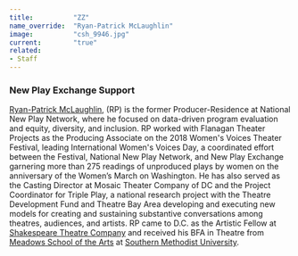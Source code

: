 ```yaml
---
title:          "ZZ"
name_override:  "Ryan-Patrick McLaughlin"
image:          "csh_9946.jpg"
current:        "true"
related:
- Staff
---
```


### New Play Exchange Support

[Ryan-Patrick McLaughlin](https://newplayexchange.org/users/669/ryan-patrick-mclaughlin), (RP) is the former Producer-Residence at National New Play Network, where he focused on data-driven program evaluation and equity, diversity, and inclusion. RP worked with Flanagan Theater Projects as the Producing Associate on the 2018 Women's Voices Theater Festival, leading International Women's Voices Day, a coordinated effort between the Festival, National New Play Network, and New Play Exchange garnering more than 275 readings of unproduced plays by women on the anniversary of the Women’s March on Washington. He has also served as the Casting Director at Mosaic Theater Company of DC and the Project Coordinator for Triple Play, a national research project with the Theatre Development Fund and Theatre Bay Area developing and executing new models for creating and sustaining substantive conversations among theatres, audiences, and artists. RP came to D.C. as the Artistic Fellow at [Shakespeare Theatre Company](http://shakespearetheatre.org/) and received his BFA in Theatre from [Meadows School of the Arts](http://smu.edu/meadows) at [Southern Methodist University](http://smu.edu/).
